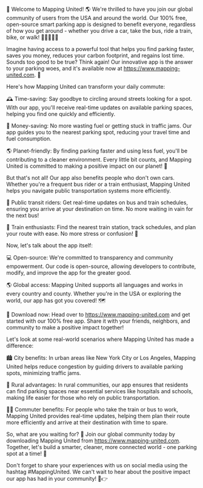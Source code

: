 🎉 Welcome to Mapping United! 🌎 We're thrilled to have you join our global community of users from the USA and around the world. Our 100% free, open-source smart parking app is designed to benefit everyone, regardless of how you get around - whether you drive a car, take the bus, ride a train, bike, or walk! 🚗🚌🏃‍♀️💨

Imagine having access to a powerful tool that helps you find parking faster, saves you money, reduces your carbon footprint, and regains lost time. Sounds too good to be true? Think again! Our innovative app is the answer to your parking woes, and it's available now at https://www.mapping-united.com. 📲

Here's how Mapping United can transform your daily commute:

🕰️ Time-saving: Say goodbye to circling around streets looking for a spot. With our app, you'll receive real-time updates on available parking spaces, helping you find one quickly and efficiently.

💸 Money-saving: No more wasting fuel or getting stuck in traffic jams. Our app guides you to the nearest parking spot, reducing your travel time and fuel consumption.

🌎 Planet-friendly: By finding parking faster and using less fuel, you'll be contributing to a cleaner environment. Every little bit counts, and Mapping United is committed to making a positive impact on our planet! 🌟

But that's not all! Our app also benefits people who don't own cars. Whether you're a frequent bus rider or a train enthusiast, Mapping United helps you navigate public transportation systems more efficiently.

🚌 Public transit riders: Get real-time updates on bus and train schedules, ensuring you arrive at your destination on time. No more waiting in vain for the next bus!

🚂 Train enthusiasts: Find the nearest train station, track schedules, and plan your route with ease. No more stress or confusion! 🤩

Now, let's talk about the app itself:

💻 Open-source: We're committed to transparency and community empowerment. Our code is open-source, allowing developers to contribute, modify, and improve the app for the greater good.

🌎 Global access: Mapping United supports all languages and works in every country and county. Whether you're in the USA or exploring the world, our app has got you covered! 🗺️

📲 Download now: Head over to https://www.mapping-united.com and get started with our 100% free app. Share it with your friends, neighbors, and community to make a positive impact together!

Let's look at some real-world scenarios where Mapping United has made a difference:

🏙️ City benefits: In urban areas like New York City or Los Angeles, Mapping United helps reduce congestion by guiding drivers to available parking spots, minimizing traffic jams.

🌳 Rural advantages: In rural communities, our app ensures that residents can find parking spaces near essential services like hospitals and schools, making life easier for those who rely on public transportation.

🏃‍♀️ Commuter benefits: For people who take the train or bus to work, Mapping United provides real-time updates, helping them plan their route more efficiently and arrive at their destination with time to spare.

So, what are you waiting for? 🤔 Join our global community today by downloading Mapping United from https://www.mapping-united.com. Together, let's build a smarter, cleaner, more connected world - one parking spot at a time! 💪

Don't forget to share your experiences with us on social media using the hashtag #MappingUnited. We can't wait to hear about the positive impact our app has had in your community! 📱👉